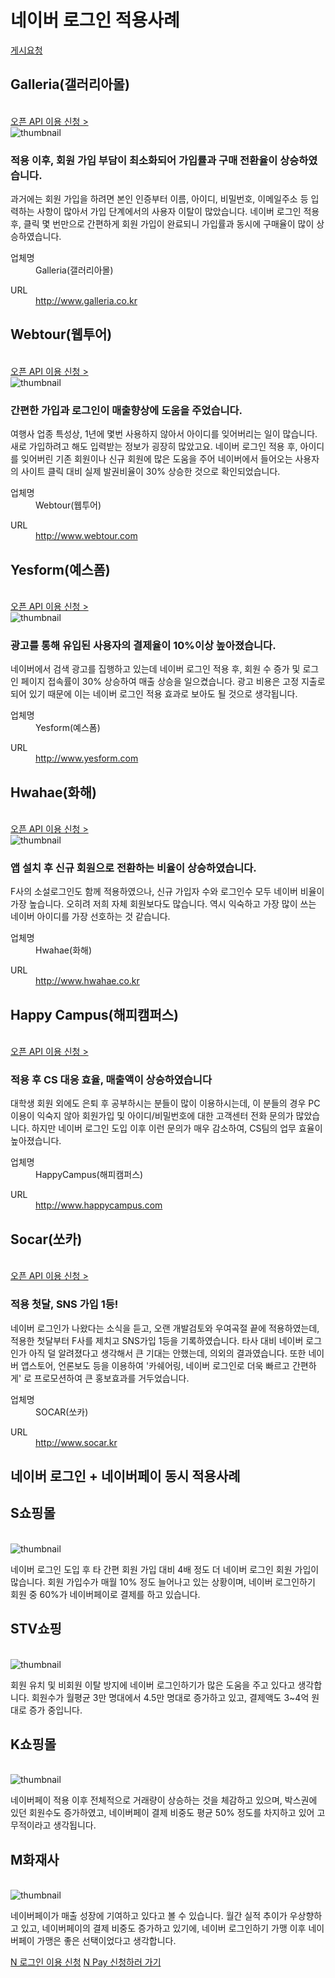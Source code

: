 # 네이버 로그인 적용사례

<html lang="ko">
<head>
    <title>NAVER Developers - 네이버 로그인 적용사례</title>
</head>
<body>
<!-- content -->
<div class="con">
    <div class="h_page_area h_page_area_bt">
        <div class="side_menu">
            <a class="btn_n" href="mailto://naveridlogin@naver.com">게시요청</a>
        </div>
    </div>
    <div id="BestPractice0">
        <h2>Galleria(갤러리아몰)</h2>
        <br>
        <div class="buttons2">
            <a class="btn_b_hi3" href="https://developers.naver.com/apps/#/register?api=nvlogin">오픈 API 이용 신청 &gt;</a>
        </div>
        <div class="img_area"><img src="./images/bestprac_galleria.png" alt="thumbnail"></div>
        <h3 class="h_sub v4">적용 이후, 회원 가입 부담이 최소화되어 가입률과 구매 전환율이 상승하였습니다.</h3>
        <p class="p_desc">
            과거에는 회원 가입을 하려면 본인 인증부터 이름, 아이디, 비밀번호, 이메일주소 등 입력하는 사항이 많아서 가입 단계에서의 사용자 이탈이 많았습니다.
            네이버 로그인 적용 후, 클릭 몇 번만으로 간편하게 회원 가입이 완료되니 가입률과 동시에 구매율이 많이 상승하였습니다.
        </p>
        <div class="list_type3">
            <dl>
                <dt>업체명</dt>
                <dd>Galleria(갤러리아몰)</dd>
            </dl>
            <dl>
                <dt>URL</dt>
                <dd><a target="_blank" class="color_p2 underline" href="http://www.galleria.co.kr">http://www.galleria.co.kr</a></dd>
            </dl>
        </div>
    </div>
    <!-- 2.탭내용:Webtour(웹투어)-->
    <div id="BestPractice1">
        <h2>Webtour(웹투어)</h2>
        <br>
        <div class="buttons2">
            <a class="btn_b_hi3" href="https://developers.naver.com/apps/#/register?api=nvlogin">오픈 API 이용 신청 &gt;</a>
        </div>
        <div class="img_area"><img src="./images/bestprac_webtour.png" alt="thumbnail"></div>
        <h3 class="h_sub v4">간편한 가입과 로그인이 매출향상에 도움을 주었습니다.</h3>
        <p class="p_desc">
            여행사 업종 특성상, 1년에 몇번 사용하지 않아서 아이디를 잊어버리는 일이 많습니다. 새로 가입하려고 해도 입력받는 정보가 굉장히 많았고요.
            네이버 로그인 적용 후, 아이디를 잊어버린 기존 회원이나 신규 회원에 많은 도움을 주어 네이버에서 들어오는 사용자의 사이트 클릭 대비 실제 발권비율이 30% 상승한 것으로 확인되었습니다.
        </p>
        <div class="list_type3">
            <dl>
                <dt>업체명</dt>
                <dd>Webtour(웹투어)</dd>
            </dl>
            <dl>
                <dt>URL</dt>
                <dd><a target="_blank" class="color_p2 underline" href="http://www.webtour.com">http://www.webtour.com</a></dd>
            </dl>
        </div>
    </div>
    <!-- 3.탭내용:Yesform(예스폼)-->
    <div id="BestPractice2">
        <h2>Yesform(예스폼)</h2>
        <br>
        <div class="buttons2">
            <a class="btn_b_hi3" href="https://developers.naver.com/apps/#/register?api=nvlogin">오픈 API 이용 신청 &gt;</a>
        </div>
        <div class="img_area"><img src="./images/bestprac_yesform.png" alt="thumbnail"></div>
        <h3 class="h_sub v4">광고를 통해 유입된 사용자의 결제율이 10%이상 높아졌습니다.</h3>
        <p class="p_desc">
            네이버에서 검색 광고를 집행하고 있는데 네이버 로그인 적용 후, 회원 수 증가 및 로그인 페이지 접속률이 30% 상승하여 매출 상승을 일으켰습니다.
            광고 비용은 고정 지출로 되어 있기 때문에  이는 네이버 로그인 적용 효과로 보아도 될 것으로 생각됩니다.
        </p>
        <div class="list_type3">
            <dl>
                <dt>업체명</dt>
                <dd>Yesform(예스폼)</dd>
            </dl>
            <dl>
                <dt>URL</dt>
                <dd><a target="_blank" class="color_p2 underline" href="http://www.yesform.com">http://www.yesform.com</a></dd>
            </dl>
        </div>
    </div>
    <!-- 4.탭내용:Hwahae(화해)-->
    <div id="BestPractice3">
        <h2>Hwahae(화해)</h2>
        <br>
        <div class="buttons2">
            <a class="btn_b_hi3" href="https://developers.naver.com/apps/#/register?api=nvlogin">오픈 API 이용 신청 &gt;</a>
        </div>
        <div class="img_area"><img src="./images/bestprac_hwahae.png" alt="thumbnail"></div>
        <h3 class="h_sub v4">앱 설치 후 신규 회원으로 전환하는 비율이 상승하였습니다.</h3>
        <p class="p_desc">
            F사의 소설로그인도 함께 적용하였으나, 신규 가입자 수와 로그인수 모두 네이버 비율이 가장 높습니다. 오히려 저희 자체 회원보다도 많습니다.
            역시 익숙하고 가장 많이 쓰는 네이버 아이디를 가장 선호하는 것 같습니다.
        </p>
        <div class="list_type3">
            <dl>
                <dt>업체명</dt>
                <dd>Hwahae(화해)</dd>
            </dl>
            <dl>
                <dt>URL</dt>
                <dd><a target="_blank" class="color_p2 underline" href="http://www.hwahae.co.kr">http://www.hwahae.co.kr</a></dd>
            </dl>
        </div>
    </div>
    <!-- 5.탭내용:Happy Campus(해피캠퍼스)-->
    <div id="BestPractice4">
        <h2>Happy Campus(해피캠퍼스)</h2>
        <br>
        <div class="buttons2">
            <a class="btn_b_hi3" href="https://developers.naver.com/apps/#/register?api=nvlogin">오픈 API 이용 신청 &gt;</a>
        </div>
        <div class="img_area"><img alt="" src="./images/img_intro_naveridlogin_bp02.png"></div>
        <h3 class="h_sub v4">적용 후 CS 대응 효율, 매출액이 상승하였습니다</h3>
        <p class="p_desc">
            대학생 회원 외에도 은퇴 후 공부하시는 분들이 많이 이용하시는데, 이 분들의 경우 PC 이용이 익숙지 않아 회원가입 및 아이디/비밀번호에 대한 고객센터 전화 문의가 많았습니다.
            하지만 네이버 로그인 도입 이후 이런 문의가 매우 감소하여, CS팀의 업무 효율이 높아졌습니다.
        </p>
        <div class="list_type3">
            <dl>
                <dt>업체명</dt>
                <dd>HappyCampus(해피캠퍼스)</dd>
            </dl>
            <dl>
                <dt>URL</dt>
                <dd><a target="_blank" class="color_p2 underline" href="http://www.happycampus.com/">http://www.happycampus.com</a></dd>
            </dl>
        </div>
    </div>
    <!-- 6.탭내용:Socar(쏘카)-->
    <div id="BestPractice5">
        <h2>Socar(쏘카)</h2>
        <br>
        <div class="buttons2">
            <a class="btn_b_hi3" href="https://developers.naver.com/apps/#/register?api=nvlogin">오픈 API 이용 신청 &gt;</a>
        </div>
        <div class="img_area"><img alt="" src="./images/img_intro_naveridlogin_bp03.png"></div>
        <h3 class="h_sub v4">적용 첫달, SNS 가입 1등!</h3>
        <p class="p_desc">
            네이버 로그인가 나왔다는 소식을 듣고, 오랜 개발검토와 우여곡절 끝에 적용하였는데, 적용한 첫달부터 F사를 제치고 SNS가입 1등을 기록하였습니다.
            타사 대비 네이버 로그인가 아직 덜 알려졌다고 생각해서 큰 기대는 안했는데, 의외의 결과였습니다.
            또한 네이버 앱스토어, 언론보도 등을 이용하여 '카쉐어링, 네이버 로그인로 더욱 빠르고 간편하게' 로 프로모션하여 큰 홍보효과를 거두었습니다.
        </p>
        <div class="list_type3">
            <dl>
                <dt>업체명</dt>
                <dd>SOCAR(쏘카)</dd>
            </dl>
            <dl>
                <dt>URL</dt>
                <dd><a target="_blank" class="color_p2 underline" href="http://www.socar.kr/">http://www.socar.kr</a></dd>
            </dl>
        </div>
    </div>
    <div class="h_page_area h_page_area_npay">
        <h2 class="h_page">네이버 로그인 + 네이버페이 동시 적용사례</h2>
    </div>
    <!-- 1.탭내용:S쇼핑몰-->
    <div id="NPayBestPractice0">
        <h2>S쇼핑몰</h2>
        <br>
        <div class="img_area"><img src="./images/bestprac_s.png" alt="thumbnail"></div>
        <p class="p_desc">
            네이버 로그인 도입 후 타 간편 회원 가입 대비 4배 정도 더 네이버 로그인 회원 가입이 많습니다.
            회원 가입수가 매월 10% 정도 늘어나고 있는 상황이며,
            네이버 로그인하기 회원 중 60%가 네이버페이로 결제를 하고 있습니다.
        </p>
    </div>
    <!-- 2.탭내용:STV쇼핑-->
    <div id="NPayBestPractice1">
        <h2>STV쇼핑</h2>
        <br>
        <div class="img_area"><img src="./images/bestprac_stv.png" alt="thumbnail"></div>
        <p class="p_desc">
            회원 유치 및 비회원 이탈 방지에 네이버 로그인하기가 많은 도움을 주고 있다고 생각합니다.
            회원수가 월평균 3만 명대에서 4.5만 명대로 증가하고 있고,
            결제액도 3~4억 원대로 증가 중입니다.
        </p>
    </div>
    <!-- 3.탭내용:K쇼핑몰-->
    <div id="NPayBestPractice2">
        <h2>K쇼핑몰</h2>
        <br>
        <div class="img_area"><img src="./images/bestprac_k.png" alt="thumbnail"></div>
        <p class="p_desc">
            네이버페이 적용 이후 전체적으로 거래량이 상승하는 것을 
            체감하고 있으며, 박스권에 있던 회원수도 증가하였고, 
            네이버페이 결제 비중도 평균 50% 정도를 차지하고 있어 
            고무적이라고 생각됩니다.
        </p>
    </div>
    <!-- 4.탭내용:M화재사-->
    <div id="NPayBestPractice3">
        <h2>M화재사</h2>
        <br>
        <div class="img_area"><img src="./images/bestprac_m.png" alt="thumbnail"></div>
        <p class="p_desc">
            네이버페이가 매출 성장에 기여하고 있다고 볼 수 있습니다.
            월간 실적 추이가 우상향하고 있고, 네이버페이의 결제 비중도
            증가하고 있기에, 네이버 로그인하기 가맹 이후 
            네이버페이 가맹은 좋은 선택이었다고 생각합니다.
        </p>
    </div>
    <div class="btn_npay_area">
        <a href="https://developers.naver.com/apps/#/register?api=nvlogin" class="btn_nlogin">N 로그인 이용 신청</a>
        <a href="https://admin.pay.naver.com/notice/view?id=200010243" class="btn_npay">N Pay 신청하러 가기</a>
    </div>
</div>
<script type="text/javascript">
</script>

</body>
</html>